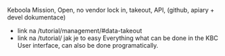 Keboola Mission, Open, no vendor lock in, takeout, API, (github, apiary + devel dokumentace)
- link na /tutorial/management/#data-takeout 
- link na /tutorial/  jak je to easy
Everything what can be done in the KBC User interface, can also be done programatically.